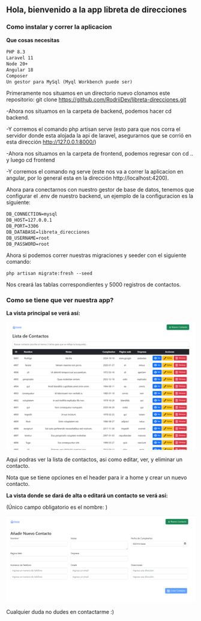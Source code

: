 ## Hola, bienvenido a la app libreta de direcciones

### Como instalar y correr la aplicacion

**Que cosas necesitas**
```
PHP 8.3
Laravel 11
Node 20+
Angular 18
Composer
Un gestor para MySql (Myql Workbench puede ser)
```

Primeramente nos situamos en un directorio nuevo clonamos este repositorio: git clone https://github.com/RodriiDev/libreta-direcciones.git

-Ahora nos situamos en la carpeta de backend, podemos hacer cd backend.

-Y corremos el comando php artisan serve (esto para que nos corra el servidor donde esta alojada la api de laravel, asegurarnos que se corrió en esta dirección http://127.0.0.1:8000/)

-Ahora nos situamos en la carpeta de frontend, podemos regresar con cd .. y luego cd frontend

-Y corremos el comando ng serve (este nos va a correr la aplicacion en angular, por lo general esta en la dirección http://localhost:4200).

Ahora para conectarnos con nuestro gestor de base de datos, tenemos que configurar el .env de nuestro backend, un ejemplo de la configuracion es la siguiente:

```
DB_CONNECTION=mysql
DB_HOST=127.0.0.1
DB_PORT=3306
DB_DATABASE=libreta_direcciones
DB_USERNAME=root
DB_PASSWORD=root
```

Ahora si podemos correr nuestras migraciones y seeder con el siguiente comando:
```
php artisan migrate:fresh --seed
```

Nos creará las tablas correspondientes y 5000 registros de contactos.

### Como se tiene que ver nuestra app?

**La vista principal se verá así:**

![Contactos](./frontend/listacontactos.PNG)

Aqui podras ver la lista de contactos, asi como editar, ver, y eliminar un contacto.

Nota que se tiene opciones en el header para ir a home y crear un nuevo contacto.

**La vista donde se dará de alta o editará un contacto se verá así:**

(Único campo obligatorio es el nombre: )

![Contactos](./frontend/contactosalta.PNG)

Cualquier duda no dudes en contactarme :)
